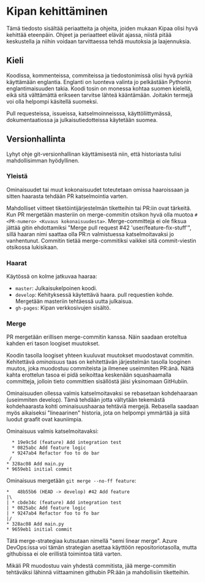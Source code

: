 # Kipan kehittäminen

Tämä tiedosto sisältää periaatteita ja ohjeita, joiden mukaan Kipaa olisi hyvä kehittää eteenpäin. Ohjeet ja periaatteet elävät ajassa, niistä pitää keskustella ja niihin voidaan tarvittaessa tehdä muutoksia ja laajennuksia.

## Kieli

Koodissa, kommenteissa, commiteissa ja tiedostonimissä olisi hyvä pyrkiä käyttämään englantia. Englanti on luonteva valinta jo pelkästään Pythonin englantimaisuuden takia. Koodi tosin on monessa kohtaa suomen kielellä, eikä sitä välttämättä erikseen tarvitse lähteä kääntämään. Joitakin termejä voi olla helpompi käsitellä suomeksi.

Pull requesteissa, issueissa, katselmoinneisssa, käyttöliittymässä, dokumentaatiossa ja julkaisutiedotteissa käytetään suomea.

## Versionhallinta

Lyhyt ohje git-versionhallinan käyttämisestä niin, että historiasta tulisi mahdollisimman hyödyllinen.

### Yleistä

Ominaisuudet tai muut kokonaisuudet toteutetaan omissa haaroissaan ja sitten haarasta tehdään PR katselmointia varten.

Mahdolliset viitteet tiketöintijärjestelmän tiketteihin tai PR:iin ovat tärkeitä. Kun PR mergetään masteriin on merge-commitin otsikon hyvä olla muotoa `#<PR-numero> <Kuvaus kokonaisuudesta>`. Merge-committeja ei ole fiksua jättää gitin ehdottamiksi "Merge pull request #42 'user/feature-fix-stuff'", sillä haaran nimi saattaa olla PR:n valmistuessa katselmoitavaksi jo vanhentunut. Commitin tietää merge-commitiksi vaikkei sitä commit-viestin otsikossa lukisikaan.

### Haarat

Käytössä on kolme jatkuvaa haaraa:

* `master`: Julkaisukelpoinen koodi.
* `develop`: Kehityksessä käytettävä haara. pull requestien kohde. Mergetään masteriin tehtäessä uutta julkaisua.
* `gh-pages`: Kipan verkkosivujen sisältö.

### Merge

PR mergetään erillisen merge-commitin kanssa. Näin saadaan eroteltua kahden eri tason loogiset muutokset.

Koodin tasolla loogiset yhteen kuuluvat muutokset muodostavat commitin. Kehitettävä _ominaisuus_ taas on kehitettävän järjestelmän tasolla looginen muutos, joka muodostuu commiteista ja ilmenee useimmiten PR:änä. Näitä kahta erottelun tasoa ei pidä seikoittaa keskenään squashaamalla committeja, jolloin tieto committien sisällöstä jäisi yksinomaan GitHubiin.

Ominaisuuden ollessa valmis katselmoitavaksi se rebasetaan kohdehaaraan (useimmiten develop). Tämä tehdään jotta vältytään tekemästä kohdehaarasta kohti ominaisuushaaraa tehtäviä mergejä. Rebasella saadaan myös aikaiseksi "lineaarinen" historia, jota on helpompi ymmärtää ja siitä luodut graafit ovat kauniimpia.

Ominaisuus valmis katselmoitavaksi:

      * 19e9c5d (feature) Add integration test
      * 0825abc Add feature logic
      * 9247ab4 Refactor foo to do bar
     /
    * 328ac08 Add main.py
    * 9659eb1 initial commit

Ominaisuus mergetään `git merge --no-ff feature`:

    *   48b55b6 (HEAD -> develop) #42 Add feature
    |\
    | * cbde34c (feature) Add integration test
    | * 0825abc Add feature logic
    | * 9247ab4 Refactor foo to fo bar
    |/
    * 328ac08 Add main.py
    * 9659eb1 initial commit

Tätä merge-strategiaa kutsutaan nimellä "semi linear merge". Azure DevOps:issa voi tämän strategian asettaa käyttöön repositoriotasolla, mutta githubissa ei ole erillistä toimintoa tätä varten.

Mikäli PR muodostuu vain yhdestä commitista, jää merge-commitin tehtäväksi lähinnä viittaaminen githubin PR:ään ja mahdollisiin tiketteihin.
